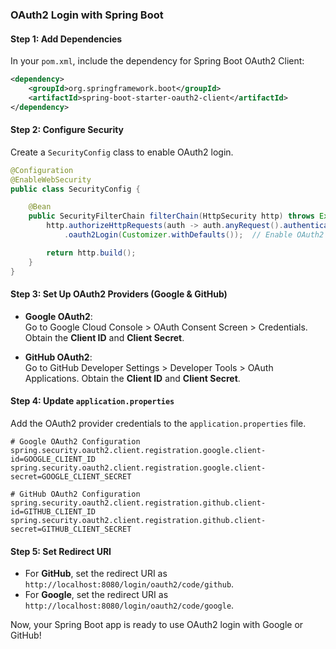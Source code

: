 ### OAuth2 Login with Spring Boot

#### Step 1: Add Dependencies
In your `pom.xml`, include the dependency for Spring Boot OAuth2 Client:

```xml
<dependency>
    <groupId>org.springframework.boot</groupId>
    <artifactId>spring-boot-starter-oauth2-client</artifactId>
</dependency>
```

#### Step 2: Configure Security
Create a `SecurityConfig` class to enable OAuth2 login.

```java
@Configuration
@EnableWebSecurity
public class SecurityConfig {

    @Bean
    public SecurityFilterChain filterChain(HttpSecurity http) throws Exception {
        http.authorizeHttpRequests(auth -> auth.anyRequest().authenticated())
            .oauth2Login(Customizer.withDefaults());  // Enable OAuth2 login

        return http.build();
    }
}
```

#### Step 3: Set Up OAuth2 Providers (Google & GitHub)
- **Google OAuth2**:  
  Go to Google Cloud Console > OAuth Consent Screen > Credentials. Obtain the **Client ID** and **Client Secret**.

- **GitHub OAuth2**:  
  Go to GitHub Developer Settings > Developer Tools > OAuth Applications. Obtain the **Client ID** and **Client Secret**.

#### Step 4: Update `application.properties`
Add the OAuth2 provider credentials to the `application.properties` file.

```properties
# Google OAuth2 Configuration
spring.security.oauth2.client.registration.google.client-id=GOOGLE_CLIENT_ID
spring.security.oauth2.client.registration.google.client-secret=GOOGLE_CLIENT_SECRET

# GitHub OAuth2 Configuration
spring.security.oauth2.client.registration.github.client-id=GITHUB_CLIENT_ID
spring.security.oauth2.client.registration.github.client-secret=GITHUB_CLIENT_SECRET
```

#### Step 5: Set Redirect URI
- For **GitHub**, set the redirect URI as `http://localhost:8080/login/oauth2/code/github`.
- For **Google**, set the redirect URI as `http://localhost:8080/login/oauth2/code/google`.

Now, your Spring Boot app is ready to use OAuth2 login with Google or GitHub!